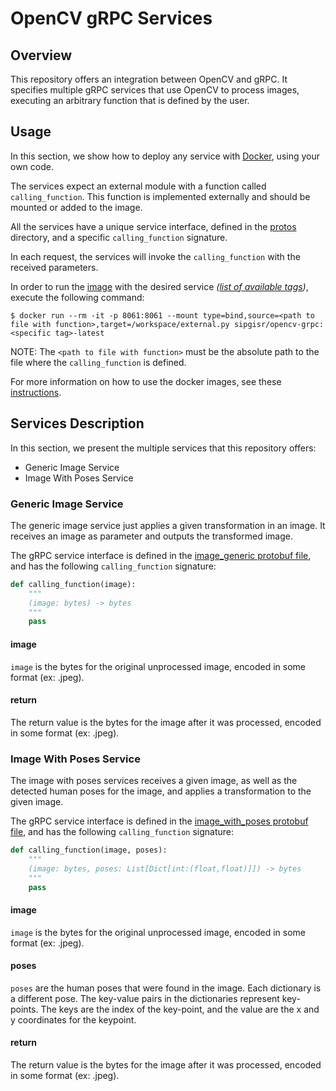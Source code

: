 # OpenCV gRPC Services


## Overview

This repository offers an integration between OpenCV and gRPC.
It specifies multiple gRPC services that use OpenCV to process images,
executing an arbitrary function that is defined by the user.


## Usage

In this section, we show how to deploy any service with [Docker](https://www.docker.com), using your own code.

The services expect an external module with a function called `calling_function`.
This function is implemented externally and should be mounted or added to the image.

All the services have a unique service interface, defined in the [protos](protos) directory,
and a specific `calling_function` signature.

In each request, the services will invoke the `calling_function` with the received parameters.

In order to run the [image](https://hub.docker.com/r/sipgisr/opencv-grpc) 
with the desired service *([list of available tags](docker/README.md#available-tags))*, execute the following command:

```shell
$ docker run --rm -it -p 8061:8061 --mount type=bind,source=<path to file with function>,target=/workspace/external.py sipgisr/opencv-grpc:<specific tag>-latest
```

NOTE: The `<path to file with function>` must be the absolute path to the file where the `calling_function` is defined.

For more information on how to use the docker images, see these [instructions](docker/README.md).


## Services Description

In this section, we present the multiple services that this repository offers:

 * Generic Image Service
 * Image With Poses Service


### Generic Image Service

The generic image service just applies a given transformation in an image.
It receives an image as parameter and outputs the transformed image.

The gRPC service interface is defined in the [image_generic protobuf file](protos/image_generic.proto),
and has the following `calling_function` signature:

```python
def calling_function(image):
    """
    (image: bytes) -> bytes
    """
    pass
```

#### image

`image` is the bytes for the original unprocessed image, encoded in some format (ex: .jpeg).

#### return

The return value is the bytes for the image after it was processed, encoded in some format (ex: .jpeg).


### Image With Poses Service

The image with poses services receives a given image, as well as the detected human poses for the image,
and applies a transformation to the given image.

The gRPC service interface is defined in the [image_with_poses protobuf file](protos/image_with_poses.proto),
and has the following `calling_function` signature:

```python
def calling_function(image, poses):
    """
    (image: bytes, poses: List[Dict[int:(float,float)]]) -> bytes
    """
    pass
```

#### image

`image` is the bytes for the original unprocessed image, encoded in some format (ex: .jpeg).

#### poses

`poses` are the human poses that were found in the image. 
Each dictionary is a different pose.
The key-value pairs in the dictionaries represent key-points.
The keys are the index of the key-point, and the value are the x and y coordinates for the keypoint.

#### return

The return value is the bytes for the image after it was processed, encoded in some format (ex: .jpeg).